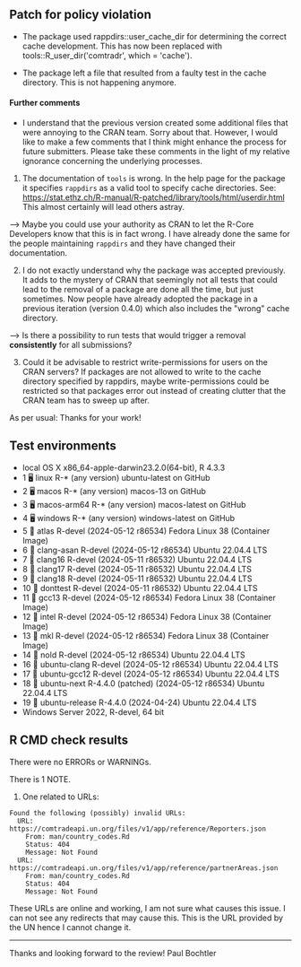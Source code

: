 ## Patch for policy violation

* The package used rappdirs::user_cache_dir for determining the correct cache development. This has now been replaced with tools::R_user_dir('comtradr', which = 'cache'). 

* The package left a file that resulted from a faulty test in the cache directory.
This is not happening anymore. 

#### Further comments

* I understand that the previous version created some additional files that were annoying to the CRAN team. Sorry about that. However, I would like to make a few comments that I think might enhance the process for future submitters. Please take these comments in the light of my relative ignorance concerning the underlying processes.

1) The documentation of `tools` is wrong. In the help page for the package it specifies `rappdirs` as a valid tool to specify cache directories. See: https://stat.ethz.ch/R-manual/R-patched/library/tools/html/userdir.html 
This almost certainly will lead others astray. 

--> Maybe you could use your authority as CRAN to let the R-Core Developers know that this is in fact wrong. I have already done the same for the people maintaining `rappdirs` and they have changed their documentation. 

2) I do not exactly understand why the package was accepted previously. It adds to the mystery of CRAN that seemingly not all tests that could lead to the removal of a package are done all the time, but just sometimes. Now people have already adopted the package in a previous iteration (version 0.4.0) which also includes the "wrong" cache directory.

--> Is there a possibility to run tests that would trigger a removal **consistently** for all submissions? 

3) Could it be advisable to restrict write-permissions for users on the CRAN servers? If packages are not allowed to write to the cache directory specified by rappdirs, maybe write-permissions could be restricted so that packages error out instead of creating clutter that the CRAN team has to sweep up after. 

As per usual: Thanks for your work! 

## Test environments

* local OS X x86_64-apple-darwin23.2.0(64-bit), R 4.3.3
*  1 🖥  linux          R-* (any version)                     ubuntu-latest on GitHub
*  2 🖥  macos          R-* (any version)                     macos-13 on GitHub
*  3 🖥  macos-arm64    R-* (any version)                     macos-latest on GitHub
*  4 🖥  windows        R-* (any version)                     windows-latest on GitHub
*  5 🐋 atlas          R-devel (2024-05-12 r86534)           Fedora Linux 38 (Container Image)
*  6 🐋 clang-asan     R-devel (2024-05-12 r86534)           Ubuntu 22.04.4 LTS
*  7 🐋 clang16        R-devel (2024-05-11 r86532)           Ubuntu 22.04.4 LTS
*  8 🐋 clang17        R-devel (2024-05-11 r86532)           Ubuntu 22.04.4 LTS
*  9 🐋 clang18        R-devel (2024-05-11 r86532)           Ubuntu 22.04.4 LTS
* 10 🐋 donttest       R-devel (2024-05-11 r86532)           Ubuntu 22.04.4 LTS
* 11 🐋 gcc13          R-devel (2024-05-12 r86534)           Fedora Linux 38 (Container Image)
* 12 🐋 intel          R-devel (2024-05-12 r86534)           Fedora Linux 38 (Container Image)
* 13 🐋 mkl            R-devel (2024-05-12 r86534)           Fedora Linux 38 (Container Image)
* 14 🐋 nold           R-devel (2024-05-12 r86534)           Ubuntu 22.04.4 LTS
* 16 🐋 ubuntu-clang   R-devel (2024-05-12 r86534)           Ubuntu 22.04.4 LTS
* 17 🐋 ubuntu-gcc12   R-devel (2024-05-12 r86534)           Ubuntu 22.04.4 LTS
* 18 🐋 ubuntu-next    R-4.4.0 (patched) (2024-05-12 r86534) Ubuntu 22.04.4 LTS
* 19 🐋 ubuntu-release R-4.4.0 (2024-04-24)                  Ubuntu 22.04.4 LTS
* Windows Server 2022, R-devel, 64 bit

## R CMD check results


There were no ERRORs or WARNINGs. 

There is 1 NOTE.

1. One related to URLs: 

```
Found the following (possibly) invalid URLs:
  URL: https://comtradeapi.un.org/files/v1/app/reference/Reporters.json
    From: man/country_codes.Rd
    Status: 404
    Message: Not Found
  URL: https://comtradeapi.un.org/files/v1/app/reference/partnerAreas.json
    From: man/country_codes.Rd
    Status: 404
    Message: Not Found
```
These URLs are online and working, I am not sure what causes this issue. 
I can not see any redirects that may cause this. This is the URL provided by the 
UN hence I cannot change it. 

----

Thanks and looking forward to the review!
Paul Bochtler

